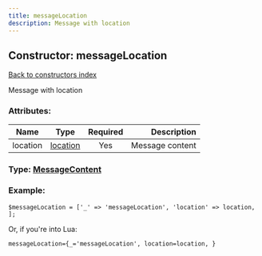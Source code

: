 ```yaml
---
title: messageLocation
description: Message with location
---
```

## Constructor: messageLocation  
[Back to constructors index](index.md)



Message with location

### Attributes:

| Name     |    Type       | Required | Description |
|----------|:-------------:|:--------:|------------:|
|location|[location](../types/location.md) | Yes|Message content|



### Type: [MessageContent](../types/MessageContent.md)


### Example:

```
$messageLocation = ['_' => 'messageLocation', 'location' => location, ];
```  

Or, if you're into Lua:  


```
messageLocation={_='messageLocation', location=location, }

```


